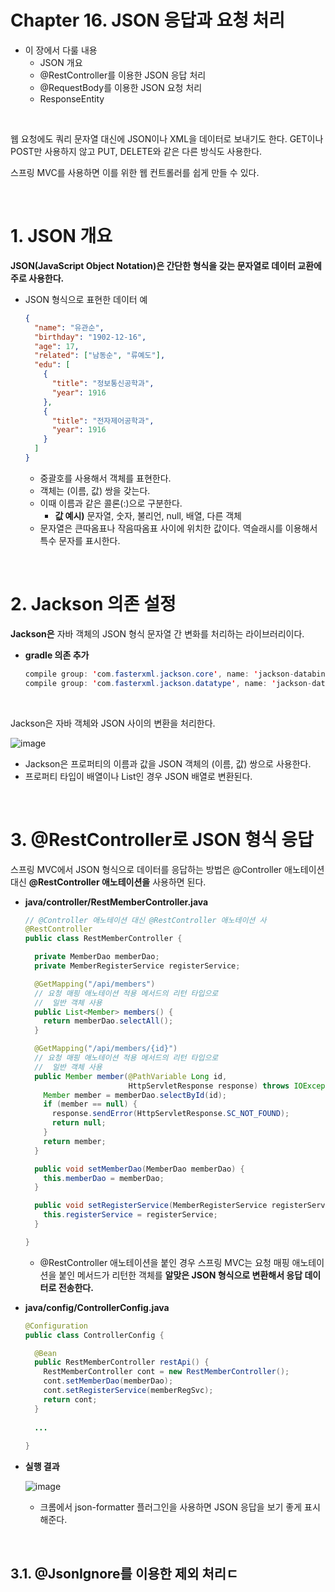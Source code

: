 # Chapter 16. JSON 응답과 요청 처리

* 이 장에서 다룰 내용
  * JSON 개요
  * @RestController를 이용한 JSON 응답 처리
  * @RequestBody를 이용한 JSON 요청 처리
  * ResponseEntity

<br>

웹 요청에도 쿼리 문자열 대신에 JSON이나 XML을 데이터로 보내기도 한다. GET이나 POST만 사용하지 않고 PUT, DELETE와 같은 다른 방식도 사용한다.

스프링 MVC를 사용하면 이를 위한 웹 컨트롤러를 쉽게 만들 수 있다.

<br>

# 1. JSON 개요

**JSON(JavaScript Object Notation)은 간단한 형식을 갖는 문자열로 데이터 교환에 주로 사용한다.**

* JSON 형식으로 표현한 데이터 예

  ```json
  {
    "name": "유관순",
    "birthday": "1902-12-16",
    "age": 17,
    "related": ["남동순", "류예도"],
    "edu": [
      {
        "title": "정보통신공학과",
        "year": 1916
      },
      {
        "title": "전자제어공학과",
        "year": 1916
      }
    ]
  }
  ```

  * 중괄호를 사용해서 객체를 표현한다.
  * 객체는 (이름, 값) 쌍을 갖는다.
  * 이때 이름과 같은 콜론(:)으로 구분한다.
    * **값 예시)** 문자열, 숫자, 불리언, null, 배열, 다른 객체
  * 문자열은 큰따옴표나 작음따옴표 사이에 위치한 값이다. 역슬래시를 이용해서 특수 문자를 표시한다.

<br>

# 2. Jackson 의존 설정

**Jackson은** 자바 객체의 JSON 형식 문자열 간 변화를 처리하는 라이브러리이다.

* **gradle 의존 추가**

  ```java
  compile group: 'com.fasterxml.jackson.core', name: 'jackson-databind', version: '2.0.1'
  compile group: 'com.fasterxml.jackson.datatype', name: 'jackson-datatype-jsr310', version: '2.10.3'
  ```

<br>

Jackson은 자바 객체와 JSON 사이의 변환을 처리한다.

![image](https://user-images.githubusercontent.com/43431081/77736477-9c959f00-704f-11ea-8d24-49ed2718e74b.png)

* Jackson은 프로퍼티의 이름과 값을 JSON 객체의 (이름, 값) 쌍으로 사용한다.
* 프로퍼티 타입이 배열이나 List인 경우 JSON 배열로 변환된다.

<br>

# 3. @RestController로 JSON 형식 응답

스프링 MVC에서 JSON 형식으로 데이터를 응답하는 방법은 @Controller 애노테이션 대신 **@RestController 애노테이션을** 사용하면 된다.

* **java/controller/RestMemberController.java**

  ```java
  // @Controller 애노테이션 대신 @RestController 애노테이션 사
  @RestController
  public class RestMemberController {
  
    private MemberDao memberDao;
    private MemberRegisterService registerService;
  
    @GetMapping("/api/members")
    // 요청 매핑 애노테이션 적용 메서드의 리턴 타입으로
    //  일반 객체 사용
    public List<Member> members() {
      return memberDao.selectAll();
    }
  
    @GetMapping("/api/members/{id}")
    // 요청 매핑 애노테이션 적용 메서드의 리턴 타입으로
    //  일반 객체 사용
    public Member member(@PathVariable Long id,
                         HttpServletResponse response) throws IOException {
      Member member = memberDao.selectById(id);
      if (member == null) {
        response.sendError(HttpServletResponse.SC_NOT_FOUND);
        return null;
      }
      return member;
    }
  
    public void setMemberDao(MemberDao memberDao) {
      this.memberDao = memberDao;
    }
  
    public void setRegisterService(MemberRegisterService registerService) {
      this.registerService = registerService;
    }
  
  }
  ```

  * @RestController 애노테이션을 붙인 경우 스프링 MVC는 요청 매핑 애노테이션을 붙인 메서드가 리턴한 객체를 **알맞은 JSON 형식으로 변환해서 응답 데이터로 전송한다.**

* **java/config/ControllerConfig.java**

  ```java
  @Configuration
  public class ControllerConfig {
  
    @Bean
    public RestMemberController restApi() {
      RestMemberController cont = new RestMemberController();
      cont.setMemberDao(memberDao);
      cont.setRegisterService(memberRegSvc);
      return cont;
    }
    
    ...
      
  }
  ```

* **실행 결과**

  ![image](https://user-images.githubusercontent.com/43431081/77737492-6eb15a00-7051-11ea-806a-10959e48b482.png)

  * 크롬에서 json-formatter 플러그인을 사용하면 JSON 응답을 보기 좋게 표시해준다.

<br>

## 3.1. @JsonIgnore를 이용한 제외 처리ㄷ

